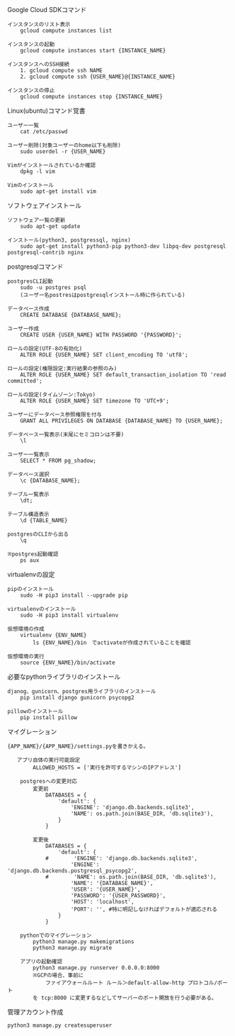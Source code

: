 Google Cloud SDKコマンド

    インスタンスのリスト表示
        gcloud compute instances list
    
    インスタンスの起動
        gcloud compute instances start {INSTANCE_NAME}
        
    インスタンスへのSSH接続
        1. gcloud compute ssh NAME
        2. gcloud compute ssh {USER_NAME}@{INSTANCE_NAME}
        
    インスタンスの停止
        gcloud compute instances stop {INSTANCE_NAME}
        
Linux(ubuntu)コマンド覚書

    ユーザー一覧
        cat /etc/passwd
        
    ユーザー削除(対象ユーザーのhome以下も削除)
        sudo userdel -r {USER_NAME}
        
    Vimがインストールされているか確認
        dpkg -l vim
        
    Vimのインストール
        sudo apt-get install vim

ソフトウェアインストール
    
    ソフトウェア一覧の更新
        sudo apt-get update
        
    インストール(python3, postgressql, nginx)
        sudo apt-get install python3-pip python3-dev libpq-dev postgresql postgresql-contrib nginx
        
postgresqlコマンド
    
    postgresCLI起動
        sudo -u postgres psql
        (ユーザー名postresはpostgresqlインストール時に作られている)
        
    データベース作成
        CREATE DATABASE {DATABASE_NAME};
        
    ユーザー作成
        CREATE USER {USER_NAME} WITH PASSWORD '{PASSWORD}';
        
    ロールの設定(UTF-8の有効化)
        ALTER ROLE {USER_NAME} SET client_encoding TO 'utf8';
        
    ロールの設定(権限設定:実行結果の参照のみ)
        ALTER ROLE {USER_NAME} SET default_transaction_isolation TO 'read committed';
        
    ロールの設定(タイムゾーン:Tokyo)
        ALTER ROLE {USER_NAME} SET timezone TO 'UTC+9';
        
    ユーザーにデータベース参照権限を付与
        GRANT ALL PRIVILEGES ON DATABASE {DATABASE_NAME} TO {USER_NAME};
        
    データベース一覧表示(末尾にセミコロンは不要)
        \l
        
    ユーザー一覧表示
        SELECT * FROM pg_shadow;
        
    データベース選択
        \c {DATABASE_NAME};
        
    テーブル一覧表示
        \dt;
        
    テーブル構造表示
        \d {TABLE_NAME}
    
    postgresのCLIから出る
        \q
    
    ※postgres起動確認
        ps aux
        
virtualenvの設定
    
    pipのインストール
        sudo -H pip3 install --upgrade pip
        
    virtualenvのインストール
        sudo -H pip3 install virtualenv
        
    仮想環境の作成
        virtualenv {ENV_NAME}
            ls {ENV_NAME}/bin　でactivateが作成されていることを確認
    
    仮想環境の実行
        source {ENV_NAME}/bin/activate
        
必要なpythonライブラリのインストール
    
    djanog、gunicorn、postgres用ライブラリのインストール
        pip install django gunicorn psycopg2
        
    pillowのインストール
        pip install pillow
        
マイグレーション
    
    {APP_NAME}/{APP_NAME}/settings.pyを書きかえる。
       
       アプリ自体の実行可能設定
            ALLOWED_HOSTS = ['実行を許可するマシンのIPアドレス']
        
        postgresへの変更対応
            変更前
                DATABASES = {
                    'default': {
                        'ENGINE': 'django.db.backends.sqlite3',
                        'NAME': os.path.join(BASE_DIR, 'db.sqlite3'),
                    }
                }
            
            変更後
                DATABASES = {
                    'default': {
                #        'ENGINE': 'django.db.backends.sqlite3',
                        'ENGINE': 'django.db.backends.postgresql_psycopg2',
                #        'NAME': os.path.join(BASE_DIR, 'db.sqlite3'),
                        'NAME': '{DATABASE_NAME}',
                        'USER': '{USER_NAME}',
                        'PASSWORD': '{USER_PASSWORD}',
                        'HOST': 'localhost',
                        'PORT': '', #特に明記しなければデフォルトが適応される
                    }
                }
                
        pythonでのマイグレーション
            python3 manage.py makemigrations
            python3 manage.py migrate
            
        アプリの起動確認
            python3 manage.py runserver 0.0.0.0:8000
            ※GCPの場合、事前に
                ファイアウォールルート ルール＞default-allow-http プロトコル/ポート
            を tcp:8000 に変更するなどしてサーバーのポート開放を行う必要がある。


管理アカウント作成

    python3 manage.py createsuperuser
